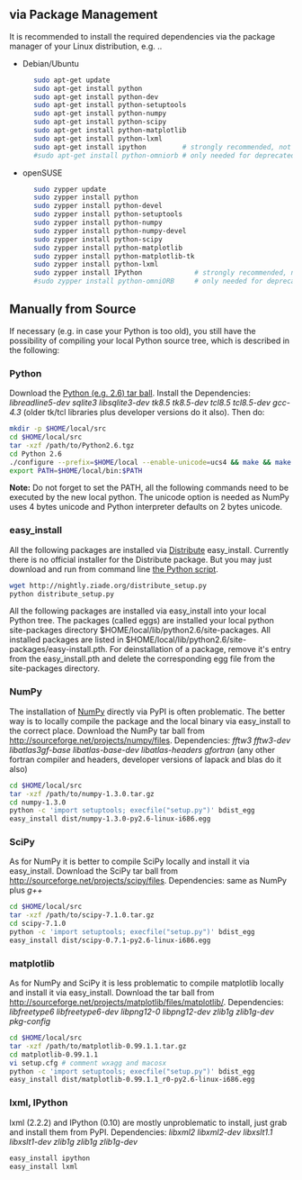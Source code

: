 ## via Package Management
It is recommended to install the required dependencies via the package manager of your Linux distribution, e.g. .. 

 * Debian/Ubuntu
```bash
      sudo apt-get update
      sudo apt-get install python
      sudo apt-get install python-dev
      sudo apt-get install python-setuptools
      sudo apt-get install python-numpy
      sudo apt-get install python-scipy
      sudo apt-get install python-matplotlib
      sudo apt-get install python-lxml
      sudo apt-get install ipython         # strongly recommended, not necessary
      #sudo apt-get install python-omniorb # only needed for deprecated module obspy.fissures
```
 * openSUSE
```bash
      sudo zypper update
      sudo zypper install python
      sudo zypper install python-devel
      sudo zypper install python-setuptools
      sudo zypper install python-numpy
      sudo zypper install python-numpy-devel
      sudo zypper install python-scipy
      sudo zypper install python-matplotlib
      sudo zypper install python-matplotlib-tk
      sudo zypper install python-lxml
      sudo zypper install IPython             # strongly recommended, not necessary
      #sudo zypper install python-omniORB     # only needed for deprecated module obspy.fissures
```

## Manually from Source
If necessary (e.g. in case your Python is too old), you still have the possibility of compiling your local Python source tree, which is described in the following:

### Python

Download the [Python (e.g. 2.6) tar ball](http://www.python.org/download). Install the
Dependencies: _libreadline5-dev sqlite3 libsqlite3-dev tk8.5 tk8.5-dev tcl8.5 tcl8.5-dev gcc-4.3_ (older tk/tcl libraries plus developer versions do it also). Then do:
```bash
mkdir -p $HOME/local/src
cd $HOME/local/src
tar -xzf /path/to/Python2.6.tgz
cd Python 2.6
./configure --prefix=$HOME/local --enable-unicode=ucs4 && make && make install
export PATH=$HOME/local/bin:$PATH
```

**Note:** Do not forget to set the PATH, all the following commands need to be executed by the new local python. The unicode option is needed as NumPy uses 4 bytes unicode and Python interpreter defaults on 2 bytes unicode.

### easy_install

All the following packages are installed via [Distribute](http://pypi.python.org/pypi/distribute) easy_install. Currently there is no official installer for the  Distribute package. But you may just download and run from command line [the Python script](http://python-distribute.org/distribute_setup.py).
```bash
wget http://nightly.ziade.org/distribute_setup.py
python distribute_setup.py
```

All the following packages are installed via easy_install into your local Python tree. The packages (called eggs) are installed your local python site-packages directory $HOME/local/lib/python2.6/site-packages. All installed packages are listed in $HOME/local/lib/python2.6/site-packages/easy-install.pth. For deinstallation of a package, remove it's entry from the easy_install.pth and delete the corresponding egg file from the site-packages directory.

### NumPy

The installation of [NumPy](http://numpy.scipy.org/) directly via PyPI is often problematic. The better way is to locally compile the package and the local binary via easy\_install to the correct place. Download the NumPy tar ball from http://sourceforge.net/projects/numpy/files.
Dependencies: _fftw3 fftw3-dev libatlas3gf-base libatlas-base-dev libatlas-headers gfortran_ (any other fortran compiler and headers, developer versions of lapack and blas do it also)
```bash
cd $HOME/local/src
tar -xzf /path/to/numpy-1.3.0.tar.gz
cd numpy-1.3.0
python -c 'import setuptools; execfile("setup.py")' bdist_egg
easy_install dist/numpy-1.3.0-py2.6-linux-i686.egg
```

### SciPy
As for NumPy it is better to compile  SciPy locally and install it via easy\_install. Download the SciPy tar ball from http://sourceforge.net/projects/scipy/files.
Dependencies: same as NumPy plus _g++_
```bash
cd $HOME/local/src
tar -xzf /path/to/scipy-7.1.0.tar.gz
cd scipy-7.1.0
python -c 'import setuptools; execfile("setup.py")' bdist_egg
easy_install dist/scipy-0.7.1-py2.6-linux-i686.egg
```

### matplotlib

As for NumPy and SciPy it is less problematic to compile matplotlib locally and install it via easy\_install. Download the tar ball from  http://sourceforge.net/projects/matplotlib/files/matplotlib/.
Dependencies: _libfreetype6 libfreetype6-dev libpng12-0 libpng12-dev zlib1g zlib1g-dev pkg-config_
```bash
cd $HOME/local/src
tar -xzf /path/to/matplotlib-0.99.1.1.tar.gz
cd matplotlib-0.99.1.1
vi setup.cfg # comment wxagg and macosx
python -c 'import setuptools; execfile("setup.py")' bdist_egg
easy_install dist/matplotlib-0.99.1.1_r0-py2.6-linux-i686.egg
```

### lxml, IPython

lxml (2.2.2) and IPython (0.10) are mostly unproblematic to install, just grab and install them from PyPI.
Dependencies: _libxml2 libxml2-dev libxslt1.1 libxslt1-dev zlib1g zlib1g zlib1g-dev_
```bash
easy_install ipython
easy_install lxml
```